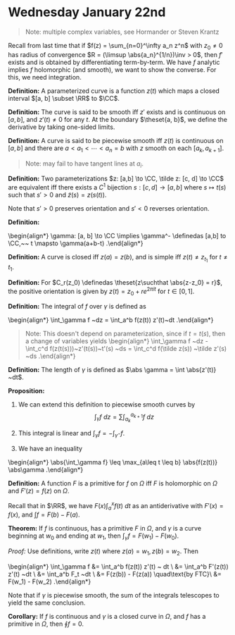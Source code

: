 # Wednesday January 22nd

> Note: multiple complex variables, see Hormander or Steven Krantz

Recall from last time that if $f(z) = \sum_{n=0}^\infty a_n z^n$ with $z_0 \neq 0$ has radius of convergence $R = (\limsup \abs{a_n}^{1/n})\inv > 0$, then
$f'$ exists and is obtained by differentiating term-by-term.
We have $f$ analytic implies $f$ holomorphic (and smooth), we want to show the converse.
For this, we need integration.

**Definition:**
A parameterized curve is a function $z(t)$ which maps a closed interval $[a, b] \subset \RR$ to $\CC$.

**Definition:**
The curve is said to be smooth iff $z'$ exists and is continuous on $[a,b]$, and $z'(t) \neq 0$ for any $t$.
At the boundary $\theset{a, b}$, we define the derivative by taking one-sided limits.

**Definition:**
A curve is said to be piecewise smooth iff $z(t)$ is continuous on $[a, b]$ and there are $a < a_1 < \cdots < a_n = b$ with $z$ smooth on each $[a_k, a_{k+1}]$.

> Note: may fail to have tangent lines at $a_i$.

**Definition:**
Two parameterizations $z: [a,b] \to \CC, \tilde z: [c, d] \to \CC$ are equivalent iff there exists a $C^1$ bijection $s: [c, d] \to [a, b]$ where $s \mapsto t(s)$ such that $s'>0$ and $\tilde z(s) = z(s(t))$.

Note that $s' > 0$ preserves orientation and $s'<0$ reverses orientation.

**Definition:**

\begin{align*}
\gamma: [a, b] \to \CC \implies \gamma^- \definedas [a,b] to \CC,~~ t \mapsto \gamma(a+b-t)
.\end{align*}

**Definition:**
A curve is closed iff $z(a) = z(b)$, and is simple iff $z(t) \neq z_{t_1}$ for $t\neq t_1$.

**Definition:**
For $C_r(z_0) \definedas \theset{z\suchthat \abs{z-z_0} = r}$, the positive orientation is given by $z(t) = z_0 + re^{2\pi i t}$ for $t\in [0, 1]$.

**Definition:**
The integral of $f$ over $\gamma$ is defined as

\begin{align*}
\int_\gamma f ~dz = \int_a^b f(z(t)) z'(t)~dt
.\end{align*}

> Note: 
> This doesn't depend on parameterization, since if $t = t(s)$, then a change of variables yields
\begin{align*}
\int_\gamma f ~dz - \int_c^d f(z(t(s)))~z'(t(s))~t'(s) ~ds = \int_c^d f(\tilde z(s)) ~\tilde z'(s) ~ds
.\end{align*}

**Definition:**
The length of $\gamma$ is defined as $\abs \gamma = \int \abs{z'(t)} ~dt$.

**Proposition:**

1. We can extend this definition to piecewise smooth curves by 
$$
\int_\gamma f~dz = \sum \int_{a_k}^{a_{k+1}} f ~dz
$$

2. This integral is linear and $\int_\gamma f = -\int_{\gamma^-} f$.

3. We have an inequality

\begin{align*}
\abs{\int_\gamma f} \leq \max_{a\leq t \leq b} \abs{f(z(t))} \abs\gamma
.\end{align*}

**Definition:**
A function $F$ is a primitive for $f$ on $\Omega$ iff $F$ is holomorphic on $\Omega$ and $F'(z) = f(z)$ on $\Omega$.

Recall that in $\RR$, we have $F(x) \int_a^x f(t)~dt$ as an antiderivative with $F'(x) = f(x)$, and $\int f = F(b) - F(a)$.

**Theorem:**
If $f$ is continuous, has a primitive $F$ in $\Omega$, and $\gamma$ is a curve beginning at $w_0$ and ending at $w_1$, then $\int_\gamma f = F(w_1) - F(w_0)$.

*Proof:*
Use definitions, write $z(t)$ where $z(a) = w_1, z(b) = w_2$.
Then

\begin{align*}
\int_\gamma f &= \int_a^b f(z(t)) z'(t) ~ dt \\
&= \int_a^b F'(z(t)) z'(t) ~dt \\
&= \int_a^b F_t ~dt \\
&= F(z(b)) - F(z(a)) \quad\text{by FTC}\\
&= F(w_1) - F(w_2)
.\end{align*}

Note that if $\gamma$ is piecewise smooth, the sum of the integrals telescopes to yield the same conclusion.

**Corollary:**
If $f$ is continuous and $\gamma$ is a closed curve in $\Omega$, and $f$ has a primitive in $\Omega$, then $\oint f = 0$.

